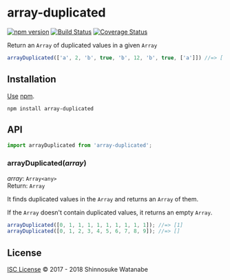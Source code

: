 # array-duplicated

[![npm version](https://img.shields.io/npm/v/array-duplicated.svg)](https://www.npmjs.com/package/array-duplicated)
[![Build Status](https://travis-ci.org/shinnn/array-duplicated.svg?branch=master)](https://travis-ci.org/shinnn/array-duplicated)
[![Coverage Status](https://img.shields.io/coveralls/shinnn/array-duplicated.svg)](https://coveralls.io/github/shinnn/array-duplicated)

Return an `Array` of duplicated values in a given `Array`

```javascript
arrayDuplicated(['a', 2, 'b', true, 'b', 12, 'b', true, ['a']]) //=> ['b', true];
```

## Installation

[Use](https://docs.npmjs.com/cli/install) [npm](https://docs.npmjs.com/getting-started/what-is-npm).

```
npm install array-duplicated
```

## API

```javascript
import arrayDuplicated from 'array-duplicated';
```

### arrayDuplicated(*array*)

*array*: `Array<any>`  
Return: `Array`

It finds duplicated values in the `Array` and returns an `Array` of them.

If the `Array` doesn't contain duplicated values, it returns an empty `Array`.

```javascript
arrayDuplicated([0, 1, 1, 1, 1, 1, 1, 1, 1, 1]); //=> [1]
arrayDuplicated([0, 1, 2, 3, 4, 5, 6, 7, 8, 9]); //=> []
```

## License

[ISC License](./LICENSE) © 2017 - 2018 Shinnosuke Watanabe
